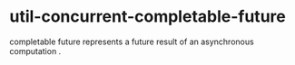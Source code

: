 # util-concurrent-completable-future
completable future represents a future result of an asynchronous computation .
